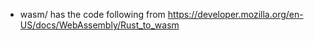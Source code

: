 * wasm/ has the code following from https://developer.mozilla.org/en-US/docs/WebAssembly/Rust_to_wasm
